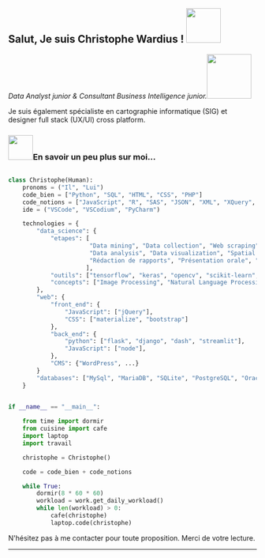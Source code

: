 

<h2>Salut, Je suis Christophe Wardius ! <img src="https://media.giphy.com/media/L3X281rTKLHwimax1y/giphy.gif" width="70"></h2>
<p><em>Data Analyst junior & Consultant Business Intelligence junior.<img src="https://media.giphy.com/media/h2NRnIIEw6tv9emZSc/giphy.gif" width="90">
</em></p>
<p>Je suis également spécialiste en cartographie informatique (SIG) et designer full stack (UX/UI) cross platform.</p>

<h3><img src="https://media.giphy.com/media/QXPqYpSyBIMjBTtBbl/giphy.gif" width="50">En savoir un peu plus sur moi...</h3>

```python

class Christophe(Human):
    pronoms = ("Il", "Lui")
    code_bien = ["Python", "SQL", "HTML", "CSS", "PHP"]
    code_notions = ["JavaScript", "R", "SAS", "JSON", "XML", "XQuery", "XML Schema", "Shell"]
    ide = ("VSCode", "VSCodium", "PyCharm")

    technologies = {
        "data_science": {
            "etapes": [
                       "Data mining", "Data collection", "Web scraping", "Data cleaning", "Data management",
                       "Data analysis", "Data visualization", "Spatial Big Data",
                       "Rédaction de rapports", "Présentation orale", "Explications tous publics", "Création de tutoriels"
                      ],
            "outils": ["tensorflow", "keras", "opencv", "scikit-learn", "nltk", "numpy", "pandas", ...],
            "concepts": ["Image Processing", "Natural Language Processing"],
        },
        "web": {
            "front_end": {
                "JavaScript": ["jQuery"],
                "CSS": ["materialize", "bootstrap"]
            },
            "back_end": {
                "python": ["flask", "django", "dash", "streamlit"],
                "JavaScript": ["node"],
            },
            "CMS": {"WordPress", ...}
        }
        "databases": ["MySql", "MariaDB", "SQLite", "PostgreSQL", "Oracle Database", "MongoDB"],
    }


if __name__ == "__main__":
    
    from time import dormir
    from cuisine import cafe
    import laptop
    import travail

    christophe = Christophe()

    code = code_bien + code_notions

    while True:
        dormir(8 * 60 * 60)
        workload = work.get_daily_workload()
        while len(workload) > 0:
            cafe(christophe)
            laptop.code(christophe)
```
<p>N'hésitez pas à me contacter pour toute proposition. Merci de votre lecture.</p>

---

<!--
**christophe-wardius/christophe-wardius** is a âœ¨ _special_ âœ¨ repository because its `README.md` (this file) appears on your GitHub profile.

Here are some ideas to get you started:

- ðŸ” Iâ€™m currently working on ...
- ðŸŒ± Iâ€™m currently learning ...
- ðŸ‘¯ Iâ€™m looking to collaborate on ...
- ðŸ¤” Iâ€™m looking for help with ...
- ðŸ’¬ Ask me about ...
- ðŸ“« How to reach me: ...
- ðŸ˜„ Pronouns: ...
- âš¡ Fun fact: ...
-->
